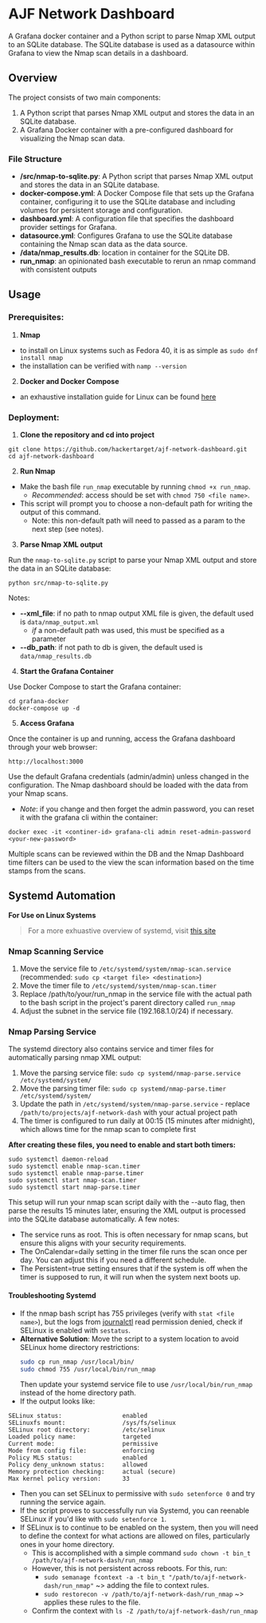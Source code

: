 # AJF Network Dashboard

A Grafana docker container and a Python script to parse Nmap XML output to an SQLite database. The SQLite database is used as a datasource within Grafana to view the Nmap scan details in a dashboard.


## Overview

The project consists of two main components:

1. A Python script that parses Nmap XML output and stores the data in an SQLite database.
2. A Grafana Docker container with a pre-configured dashboard for visualizing the Nmap scan data.

### File Structure

- **/src/nmap-to-sqlite.py**: A Python script that parses Nmap XML output and stores the data in an SQLite database.
- **docker-compose.yml**: A Docker Compose file that sets up the Grafana container, configuring it to use the SQLite database and including volumes for persistent storage and configuration.
- **dashboard.yml**: A configuration file that specifies the dashboard provider settings for Grafana.
- **datasource.yml**: Configures Grafana to use the SQLite database containing the Nmap scan data as the data source.
- **/data/nmap_results.db**: location in container for the SQLite DB.
- **run_nmap**: an opinionated bash executable to rerun an nmap command with consistent outputs


## Usage

### Prerequisites:

1. **Nmap**
  - to install on Linux systems such as Fedora 40, it is as simple as `sudo dnf install nmap`
  - the installation can be verified with `namp --version`
2. **Docker and Docker Compose**
  - an exhaustive installation guide for Linux can be found [here](https://docs.docker.com/engine/install/fedora/)


### Deployment:

1. **Clone the repository and cd into project**

```
git clone https://github.com/hackertarget/ajf-network-dashboard.git
cd ajf-network-dashboard
```

2. **Run Nmap**
- Make the bash file `run_nmap` executable by running `chmod +x run_nmap`.
  - _Recommended_: access should be set with `chmod 750 <file name>`.
- This script will prompt you to choose a non-default path for writing the output of this command.
  - Note: this non-default path will need to passed as a param to the next step (see notes).

3. **Parse Nmap XML output**

Run the `nmap-to-sqlite.py` script to parse your Nmap XML output and store the data in an SQLite database:

```
python src/nmap-to-sqlite.py
```
Notes:
- **--xml_file**: if no path to nmap output XML file is given, the default used is `data/nmap_output.xml`
  - _if_ a non-default path was used, this must be specified as a parameter
- **--db_path**: if not path to db is given, the default used is `data/nmap_results.db`

4. **Start the Grafana Container**

Use Docker Compose to start the Grafana container:

```
cd grafana-docker
docker-compose up -d
```

5. **Access Grafana**

Once the container is up and running, access the Grafana dashboard through your web browser:

```
http://localhost:3000
```

Use the default Grafana credentials (admin/admin) unless changed in the configuration. The Nmap dashboard should be loaded with the data from your Nmap scans.
- *Note*: if you change and then forget the admin password, you can reset it with the grafana cli within the container:
```
docker exec -it <continer-id> grafana-cli admin reset-admin-password <your-new-password>
```

Multiple scans can be reviewed within the DB and the Nmap Dashboard time filters can be used to the view the scan information based on the time stamps from the scans.

## Systemd Automation
**For Use on Linux Systems**
> For a more exhuastive overview of systemd, visit [this site](https://systemd.io/)

### Nmap Scanning Service
1. Move the service file to `/etc/systemd/system/nmap-scan.service` (recommended: `sudo cp <target file> <destination>`)
2. Move the timer file to `/etc/systemd/system/nmap-scan.timer`
3. Replace /path/to/your/run_nmap in the service file with the actual path to the bash script in the project's parent directory called `run_nmap`
4. Adjust the subnet in the service file (192.168.1.0/24) if necessary.

### Nmap Parsing Service
The systemd directory also contains service and timer files for automatically parsing nmap XML output:

1. Move the parsing service file: `sudo cp systemd/nmap-parse.service /etc/systemd/system/`
2. Move the parsing timer file: `sudo cp systemd/nmap-parse.timer /etc/systemd/system/`
3. Update the path in `/etc/systemd/system/nmap-parse.service` - replace `/path/to/projects/ajf-network-dash` with your actual project path
4. The timer is configured to run daily at 00:15 (15 minutes after midnight), which allows time for the nmap scan to complete first

**After creating these files, you need to enable and start both timers:**
```
sudo systemctl daemon-reload
sudo systemctl enable nmap-scan.timer
sudo systemctl enable nmap-parse.timer
sudo systemctl start nmap-scan.timer
sudo systemctl start nmap-parse.timer
```

This setup will run your nmap scan script daily with the --auto flag, then parse the results 15 minutes later, ensuring the XML output is processed into the SQLite database automatically.
A few notes:

- The service runs as root. This is often necessary for nmap scans, but ensure this aligns with your security requirements.
- The OnCalendar=daily setting in the timer file runs the scan once per day. You can adjust this if you need a different schedule.
- The Persistent=true setting ensures that if the system is off when the timer is supposed to run, it will run when the system next boots up.

#### Troubleshooting Systemd
- If the nmap bash script has 755 privileges (verify with `stat <file name>`), but the logs from [journalctl](https://man7.org/linux/man-pages/man1/journalctl.1.html) read permission denied, check if SELinux is enabled with `sestatus`.
- **Alternative Solution**: Move the script to a system location to avoid SELinux home directory restrictions:
  ```bash
  sudo cp run_nmap /usr/local/bin/
  sudo chmod 755 /usr/local/bin/run_nmap
  ```
  Then update your systemd service file to use `/usr/local/bin/run_nmap` instead of the home directory path.
- If the output looks like:
```
SELinux status:                 enabled
SELinuxfs mount:                /sys/fs/selinux
SELinux root directory:         /etc/selinux
Loaded policy name:             targeted
Current mode:                   permissive
Mode from config file:          enforcing
Policy MLS status:              enabled
Policy deny_unknown status:     allowed
Memory protection checking:     actual (secure)
Max kernel policy version:      33
```
- Then you can set SELinux to permissive with `sudo setenforce 0` and try running the service again.
- If the script proves to successfully run via Systemd, you can reenable SELinux if you'd like with `sudo setenforce 1`.
- If SELinux is to continue to be enabled on the system, then you will need to define the context for what actions are allowed on files, particularly ones in your home directory.
  - This is accomplished with a simple command `sudo chown -t bin_t /path/to/ajf-network-dash/run_nmap`
  - However, this is not persistent across reboots. For this, run:
    - `sudo semanage fcontext -a -t bin_t "/path/to/ajf-network-dash/run_nmap"` ~> adding the file to context rules.
    - `sudo restorecon -v /path/to/ajf-network-dash/run_nmap` ~> applies these rules to the file.
  - Confirm the context with `ls -Z /path/to/ajf-network-dash/run_nmap`

